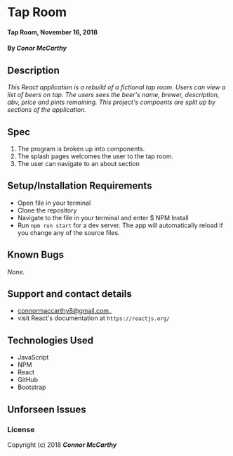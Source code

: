 # Tap Room

#### Tap Room, November 16, 2018

#### By _**Conor McCarthy**_

## Description

_This React application is a rebuild of a fictional tap room. Users can view a list of beers on tap. The users sees the beer's name, brewer, description, abv, price and pints remaining. This project's compoents are split up by sections of the application._

## Spec

1. The program is broken up into components.
2. The splash pages welcomes the user to the tap room.
3. The user can navigate to an about section

## Setup/Installation Requirements

- Open file in your terminal
- Clone the repository
- Navigate to the file in your terminal and enter \$ NPM Install
- Run `npm run start` for a dev server. The app will automatically reload if you change any of the source files.

## Known Bugs

_None._

## Support and contact details

- connormaccarthy8@gmail.com\_
- visit React's documentation at `https://reactjs.org/`

## Technologies Used

- JavaScript
- NPM
- React
- GitHub
- Bootstrap

## Unforseen Issues

### License

Copyright (c) 2018 **_Connor McCarthy_**
